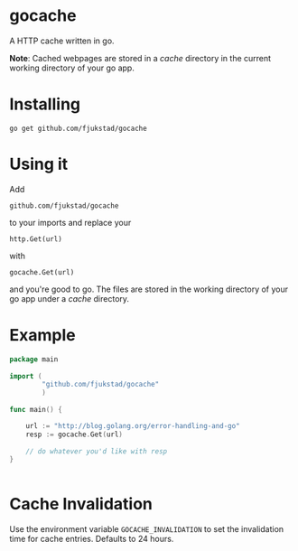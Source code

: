 # gocache
A HTTP cache written in go. 

**Note**: Cached webpages are stored in a _cache_ directory in the current
working directory of your go app. 

# Installing
  
    go get github.com/fjukstad/gocache
  
# Using it
Add
  
    github.com/fjukstad/gocache
  
to your imports and replace your
  
    http.Get(url)

with


    gocache.Get(url) 
  
and you're good to go. The files are stored in the working directory of your go
app under a _cache_ directory. 


# Example 

```go
package main
    
import (
        "github.com/fjukstad/gocache"
        )
  
func main() {

    url := "http://blog.golang.org/error-handling-and-go"
    resp := gocache.Get(url) 
    
    // do whatever you'd like with resp 
}
 
 ```

# Cache Invalidation
Use the environment variable `GOCACHE_INVALIDATION` to set the invalidation time
for cache entries. Defaults to 24 hours.
